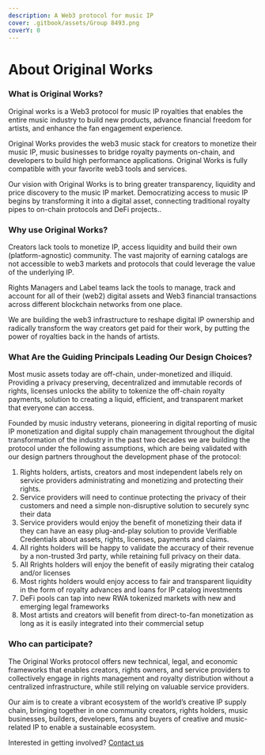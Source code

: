 ```yaml
---
description: A Web3 protocol for music IP
cover: .gitbook/assets/Group 8493.png
coverY: 0
---
```


# About Original Works

### What is Original Works?

Original works is a Web3 protocol for music IP royalties that enables the entire music industry to build new products, advance financial freedom for artists, and enhance the fan engagement experience.

Original Works provides the web3 music stack for creators to monetize their music IP, music businesses to bridge royalty payments on-chain, and developers to build high performance applications. Original Works is fully compatible with your favorite web3 tools and services.

Our vision with Original Works is to bring greater transparency, liquidity and price discovery to the music IP market. Democratizing access to music IP begins by transforming it into a digital asset, connecting traditional royalty pipes to on-chain protocols and DeFi projects..

### Why use Original Works?

Creators lack tools to monetize IP, access liquidity and build their own (platform-agnostic) community. The vast majority of earning catalogs are not accessible to web3 markets and protocols that could leverage the value of the underlying IP.

Rights Managers and Label teams lack the tools to manage, track and account for all of their (web2) digital assets and Web3 financial transactions across different blockchain networks from one place.

We are building the web3 infrastructure to reshape digital IP ownership and radically transform the way creators get paid for their work, by putting the power of royalties back in the hands of artists.

### What Are the Guiding Principals Leading Our Design Choices?

Most music assets today are off-chain, under-monetized and illiquid. Providing a privacy preserving, decentralized and immutable records of rights, licenses unlocks the ability to tokenize the off-chain royalty payments, solution to creating a liquid, efficient, and transparent market that everyone can access.

Founded by music industry veterans, pioneering in digital reporting of music IP monetization and digital supply chain management throughout the digital transformation of the industry in the past two decades we are building the protocol under the following assumptions, which are being validated with our design partners throughout the development phase of the protocol:

1. Rights holders, artists, creators and most independent labels rely on service providers administrating and monetizing and protecting their rights.
2. Service providers will need to continue protecting the privacy of their customers and need a simple  non-disruptive solution to securely sync their data
3. Service providers would enjoy the benefit of monetizing their data if they can have an easy plug-and-play solution to provide Verifiable Credentials about assets, rights, licenses, payments and claims.
4. All rights holders will be happy to validate the accuracy of their revenue by a non-trusted 3rd party, while retaining full privacy on their data.&#x20;
5. All Rrights holders will enjoy the benefit of easily migrating their catalog and/or licenses
6. Most rights holders would enjoy access to fair and transparent liquidity in the form of royalty advances and loans for IP catalog investments
7. DeFi pools can tap into new RWA tokenized markets with new and emerging legal frameworks
8. Most artists and creators will benefit from direct-to-fan monetization as long as it is easily integrated into their commercial setup



### Who can participate?

The Original Works protocol offers new technical, legal, and economic frameworks that enables creators, rights owners, and service providers to collectively engage in rights management and royalty distribution without a centralized infrastructure, while still relying on valuable service providers.

Our aim is to create a vibrant ecosystem of the world’s creative IP supply chain, bringing together in one community creators, rights holders, music businesses, builders, developers, fans and buyers of creative and music-related IP to enable a sustainable ecosystem.

Interested in getting involved? [Contact us](ecosystem/our-community.md)
